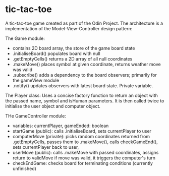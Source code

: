 # tic-tac-toe
A tic-tac-toe game created as part of the Odin Project.
The architecture is a implementation of the Model-View-Controller design pattern:

The Game module:
- contains 2D board array, the store of the game board state
- .initialiseBoard() populates board with null
- .getEmptyCells() returns a 2D array of all null coordinates
- .makeMove() places symbol at given coordinate, returns weather move was valid
- .subscribe() adds a dependency to the board observers; primarily for the gameView module
- .notify() updates observers with latest board state. Private variable.

The Player class: Uses a concise factory function to return an object with the passed name, symbol and isHuman parameters. It is then called twice to initialise the user object and computer object.

THe GameController module:
- variables: currentPlayer, gameEnded: boolean
- startGame (public): calls .initialiseBoard, sets currentPlayer to user
- computerMove (private): 
  picks random coordinates returned from .getEmptyCells, 
  passes them to .makeMove(), 
  calls checkGameEnd(),
  sets currentPlayer back to user,
- userMove (public):
  calls .makeMove with passed coordinates, assigns return to validMove
  if move was valid, it triggers the computer's turn
- checkEndGame: checks board for terminating conditions (currently unfinished)